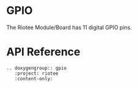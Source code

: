 # GPIO

The Riotee Module/Board has 11 digital GPIO pins.

# API Reference

```{eval-rst}
.. doxygengroup:: gpio
   :project: riotee
   :content-only:
```